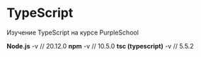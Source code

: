 # TypeScript
Изучение TypeScript на курсе PurpleSchool

**Node.js** -v // 20.12.0
**npm** -v // 10.5.0
**tsc (typescript)** -v // 5.5.2